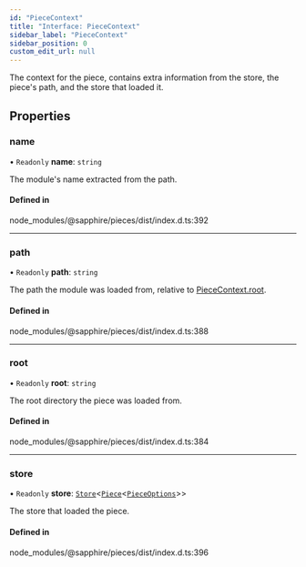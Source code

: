 ```yaml
---
id: "PieceContext"
title: "Interface: PieceContext"
sidebar_label: "PieceContext"
sidebar_position: 0
custom_edit_url: null
---
```


The context for the piece, contains extra information from the store,
the piece's path, and the store that loaded it.

## Properties

### name

• `Readonly` **name**: `string`

The module's name extracted from the path.

#### Defined in

node_modules/@sapphire/pieces/dist/index.d.ts:392

___

### path

• `Readonly` **path**: `string`

The path the module was loaded from, relative to [PieceContext.root](PieceContext#root).

#### Defined in

node_modules/@sapphire/pieces/dist/index.d.ts:388

___

### root

• `Readonly` **root**: `string`

The root directory the piece was loaded from.

#### Defined in

node_modules/@sapphire/pieces/dist/index.d.ts:384

___

### store

• `Readonly` **store**: [`Store`](../classes/Store)<[`Piece`](../classes/Piece)<[`PieceOptions`](PieceOptions)\>\>

The store that loaded the piece.

#### Defined in

node_modules/@sapphire/pieces/dist/index.d.ts:396
